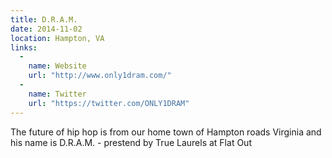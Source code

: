 ```yaml
---
title: D.R.A.M.
date: 2014-11-02
location: Hampton, VA
links:
  -
    name: Website
    url: "http://www.only1dram.com/"
  -
    name: Twitter
    url: "https://twitter.com/ONLY1DRAM"
---
```


The future of hip hop is from our home town of Hampton roads Virginia and his name is D.R.A.M. - prestend by True Laurels at Flat Out

